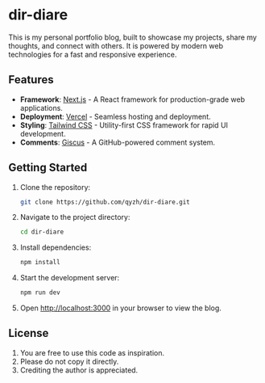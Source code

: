 # dir-diare

This is my personal portfolio blog, built to showcase my projects, share my thoughts, and connect with others. It is powered by modern web technologies for a fast and responsive experience.

## Features

-   **Framework**: [Next.js](https://nextjs.org/) - A React framework for production-grade web applications.
-   **Deployment**: [Vercel](https://vercel.com) - Seamless hosting and deployment.
-   **Styling**: [Tailwind CSS](https://tailwindcss.com) - Utility-first CSS framework for rapid UI development.
-   **Comments**: [Giscus](https://giscus.app) - A GitHub-powered comment system.

## Getting Started

1.  Clone the repository:

    ```bash
    git clone https://github.com/qyzh/dir-diare.git
    ```

2.  Navigate to the project directory:

    ```bash
    cd dir-diare
    ```

3.  Install dependencies:

    ```bash
    npm install
    ```

4.  Start the development server:

    ```bash
    npm run dev
    ```

5.  Open [http://localhost:3000](http://localhost:3000) in your browser to view the blog.

## License

1.  You are free to use this code as inspiration.
2.  Please do not copy it directly.
3.  Crediting the author is appreciated.
